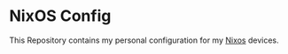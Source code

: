 NixOS Config
===
This Repository contains my personal configuration for my [Nixos](https://nixos.org) devices.